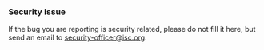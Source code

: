 ### Security Issue

If the bug you are reporting is security related, please do not fill it here, but send an email to [security-officer@isc.org](security-officer@isc.org).
